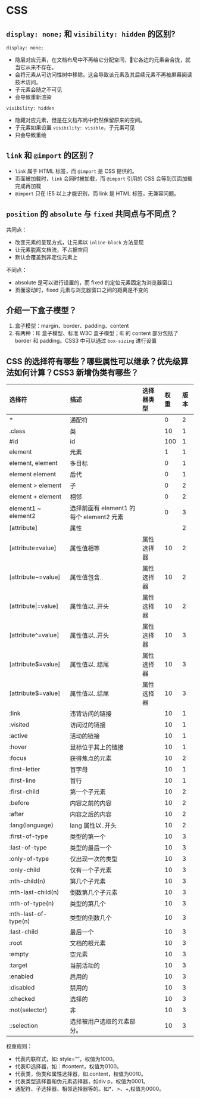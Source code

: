 # CSS

## `display: none;` 和 `visibility: hidden` 的区别?

`display: none;`

* 隐层对应元素，在文档布局中不再给它分配空间，它各边的元素会合拢，就当它从来不存在。
* 会将元素从可访问性树中移除。这会导致该元素及其后续元素不再被屏幕阅读技术访问。
* 子元素会随之不可见
* 会导致重新渲染

`visibility: hidden`

* 隐藏对应元素，但是在文档布局中仍然保留原来的空间。
* 子元素如果设置 `visibility: visible`，子元素可见 
* 只会导致重绘

## `link` 和 `@import` 的区别？

* `link` 属于 HTML 标签，而 `@import`  是 CSS 提供的。
* 页面被加载时，`link` 会同时被加载，而 `@import` 引用的 CSS 会等到页面加载完成再加载
* `@import` 只在 IE5 以上才能识别，而 link 是 HTML 标签，无兼容问题。

## `position` 的 `absolute` 与 `fixed` 共同点与不同点？

共同点：

* 改变元素的呈现方式，让元素以 `inline-block` 方法呈现
* 让元素脱离文档流，不占据空间
* 默认会覆盖到非定位元素上

不同点：

* absolute 是可以进行设置的，而 fixed 的定位元素固定为浏览器窗口
* 页面滚动时，fixed 元素与浏览器窗口之间的距离是不变的

## 介绍一下盒子模型？

1. 盒子模型：margin、border、padding、content
2. 有两种：IE 盒子模型、标准 W3C 盒子模型；IE 的 content 部分包括了 border 和 padding。CSS3 中可以通过 `box-sizing` 进行设置

## CSS 的选择符有哪些？哪些属性可以继承？优先级算法如何计算？CSS3 新增伪类有哪些？

| 选择符 | 描述 | 选择器类型 | 权重 | 版本 |
| :--- | :--- | :--- | :--- | :--- |
| \* | 通配符 |  | 0 | 2 |
| .class | 类 |  | 10 | 1 |
| \#id | id |  | 100 | 1 |
| element | 元素 |  | 1 | 1 |
| element, element | 多目标 |  | 0 | 1 |
| element element | 后代 |  | 0 | 1 |
| element &gt; element | 子 |  | 0 | 2 |
| element + element | 相邻 |  | 0 | 2 |
| element1 ~ element2 | 选择前面有 element1 的每个 element2 元素 |  | 0 | 3 |
| \[attribute\] | 属性 |  |  | 2 |
| \[attribute=value\] | 属性值相等 | 属性选择器 | 10 | 2 |
| \[attribute~=value\] | 属性值包含.. | 属性选择器 | 10 | 2 |
| \[attribute\|=value\] | 属性值以..开头 | 属性选择器 | 10 | 2 |
| \[attribute^=value\] | 属性值以..开头 | 属性选择器 | 10 | 3 |
| \[attribute$=value\] | 属性值以..结尾 | 属性选择器 | 10 | 3 |
| \[attribute$=value\] | 属性值以..结尾 | 属性选择器 | 10 | 3 |
| :link | 违背访问的链接 |  | 10 | 1 |
| :visited | 访问过的链接 |  | 10 | 1 |
| :active | 活动的链接 |  | 10 | 1 |
| :hover | 鼠标位于其上的链接 |  | 10 | 1 |
| :focus | 获得焦点的元素 |  | 10 | 2 |
| :first-letter | 首字母 |  | 10 | 1 |
| :first-line | 首行 |  | 10 | 1 |
| :first-child | 第一个子元素 |  | 10 | 2 |
| :before | 内容之前的内容 |  | 10 | 2 |
| :after | 内容之后的内容 |  | 10 | 2 |
| :lang\(language\) | lang 属性以..开头 |  | 10 | 2 |
| :first-of-type | 类型的第一个 |  | 10 | 3 |
| :last-of-type | 类型的最后一个 |  | 10 | 3 |
| :only-of-type | 仅出现一次的类型 |  | 10 | 3 |
| :only-child | 仅有一个子元素 |  | 10 | 3 |
| :nth-child\(n\) | 第几个子元素 |  | 10 | 3 |
| :nth-last-child\(n\) | 倒数第几个子元素 |  | 10 | 3 |
| :nth-of-type\(n\) | 类型的第几个 |  | 10 | 3 |
| :nth-last-of-type\(n\) | 类型的倒数几个 |  | 10 | 3 |
| :last-child | 最后一个 |  | 10 | 3 |
| :root | 文档的根元素 |  | 10 | 3 |
| :empty | 空元素 |  | 10 | 3 |
| :target | 当前活动的 |  | 10 | 3 |
| :enabled | 启用的 |  | 10 | 3 |
| :disabled | 禁用的 |  | 10 | 3 |
| :checked | 选择的 |  | 10 | 3 |
| :not\(selector\) | 非 |  | 10 | 3 |
| ::selection | 选择被用户选取的元素部分。 |  | 10 | 3 |

权重规则：

* 代表内联样式，如: style=””，权值为1000。
* 代表ID选择器，如：\#content，权值为0100。
* 代表类，伪类和属性选择器，如.content，权值为0010。
* 代表类型选择器和伪元素选择器，如div p，权值为0001。
* 通配符、子选择器、相邻选择器等的。如\*、&gt;、+,权值为0000。



